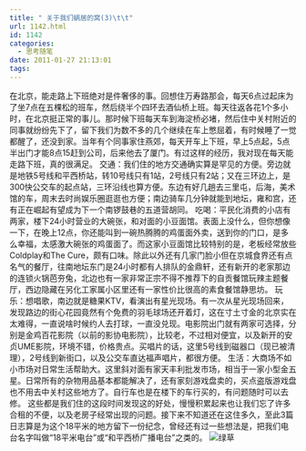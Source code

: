 ```yaml
---
title: " 关于我们蜗居的窝(3)\t\t"
url: 1142.html
id: 1142
categories:
  - 思考随笔
date: 2011-01-27 21:13:01
tags:
---
```


在北京，能走路上下班绝对是件奢侈的事。回想住万寿路那会，每天6点过起床为了坐7点在五棵松的班车，然后绕半个四环去酒仙桥上班。每天往返各花1个多小时，在北京挺正常的事儿。那时候下班每天车到海淀桥必堵，然后住中关村附近的同事就纷纷先下了，留下我们为数不多的几个继续在车上憋屈着，有时候睡了一觉都醒了，还没到家。当年有个同事家住燕郊，每天开车上下班，早上5点起，5点半出门才能8点15赶到公司，后来他去了厦门。有过这样的经历，我对现在每天能走路下班，真的很满足。 交通：我们住的地方交通确实算是罕见的方便。旁边就是地铁5号线和平西桥站，转10号线只有1站，2号线只有2站；又在三环边上，是300快公交车的起点站，三环沿线也算方便。东边有好几趟去三里屯，后海，美术馆的车，周末去时尚娱乐圈逛逛也方便；南边骑车几分钟就能到地坛，雍和宫，还有正在崛起有望成为下一个南锣鼓巷的五道营胡同。 吃喝：平民化消费的小店有两家，楼下24小时营业的大碗张，和对面的小豆面馆。表面上没什么，但你想像一下，在晚上12点，你还能叫到一碗热腾腾的鸡蛋面外卖，送到你的门口，是多么幸福，太感激大碗张的鸡蛋面了。而这家小豆面馆比较特别的是，老板经常放些Coldplay和The Cure，颇有口味。除此以外还有几家门脸小但在京城食界还有点名气的餐厅，往南地坛东门是24小时都有人排队的金鼎轩，还有新开的老家那边的连锁火锅芭夯兔，北边也有一家非常正宗不得不推荐下的自贡餐馆玩辣主题餐厅，西边隐藏在另化工家属小区里还有一家性价比很高的素食餐馆静思坊。 玩乐：想唱歌，南边就是糖果KTV，看演出有星光现场。有一次从星光现场回来，发现路边的街心花园竟然有个免费的羽毛球场还开着灯，这在寸土寸金的北京实在太难得，一直说啥时候约人去打球，一直没兑现。电影院出门就有两家可选择，分别是金鸡百花影院（以前的影协电影院），比较老，不过相对便宜，以及新开的安贞UME影院，环境不错，价格贵点。买唱片的话，这里5号线到磁器口（现已被清理），2号线到新街口，以及公交车直达福声唱片，都很方便。 生活：大商场不如小市场对日常生活帮助大。这里斜对面有家天丰利批发市场，相当于一家小型金五星。日常所有的杂物用品基本都能解决了，还有家刻游戏盘卖的，买点盗版游戏盘也不用去中关村这些地方了。自行车也是在楼下的车行买的，有问题随时可以去修。 这些都是我们住的这段时间发现这的好处，慢慢积累起来也让我们忘了许多合租的不便，以及老房子经常出现的问题。接下来不知道还在这住多久，至此3篇日志算是为这个18平米的地方留下一份纪念，曾经还有过一些想法是，把我们电台名字叫做“18平米电台”或“和平西桥广播电台”之类的。 ![绿草](../../../images/2011/01/img_5122.jpg "绿草")